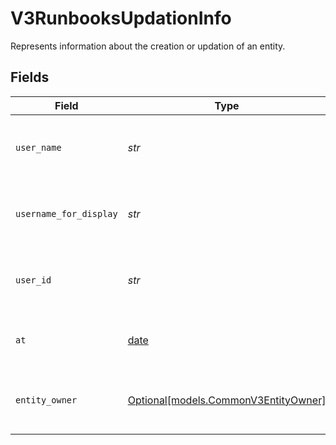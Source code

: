 # V3RunbooksUpdationInfo

Represents information about the creation or updation of an entity.


## Fields

| Field                                                                    | Type                                                                     | Required                                                                 | Description                                                              |
| ------------------------------------------------------------------------ | ------------------------------------------------------------------------ | ------------------------------------------------------------------------ | ------------------------------------------------------------------------ |
| `user_name`                                                              | *str*                                                                    | :heavy_check_mark:                                                       | The full name of the user who performed the action.                      |
| `username_for_display`                                                   | *str*                                                                    | :heavy_check_mark:                                                       | The display name of the user who performed the action.                   |
| `user_id`                                                                | *str*                                                                    | :heavy_check_mark:                                                       | The ID of the user who performed the action.                             |
| `at`                                                                     | [date](https://docs.python.org/3/library/datetime.html#date-objects)     | :heavy_check_mark:                                                       | The timestamp of the action.                                             |
| `entity_owner`                                                           | [Optional[models.CommonV3EntityOwner]](../models/commonv3entityowner.md) | :heavy_minus_sign:                                                       | The owner of the entity at the time of the action.                       |